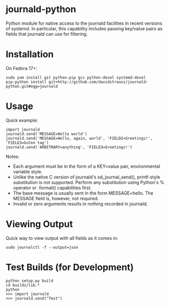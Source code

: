 journald-python
===============

Python module for native access to the journald facilities in recent
versions of systemd. In particular, this capability includes passing
key/value pairs as fields that journald can use for filtering.

Installation
============

On Fedora 17+:

    sudo yum install git python-pip gcc python-devel systemd-devel
    pip-python install git+http://github.com/davidstrauss/journald-python.git#egg=journald

Usage
=====

Quick example:

    import journald
    journald.send('MESSAGE=Hello world')
    journald.send('MESSAGE=Hello, again, world', 'FIELD2=Greetings!', 'FIELD3=Guten tag')
    journald.send('ARBITRARY=anything', 'FIELD3=Greetings!')

Notes:

 * Each argument must be in the form of a KEY=value pair,
   environmental variable style.
 * Unlike the native C version of journald's sd_journal_send(),
   printf-style substitution is not supported. Perform any
   substitution using Python's % operator or .format() capabilities
   first.
 * The base message is usually sent in the form MESSAGE=hello. The
   MESSAGE field is, however, not required.
 * Invalid or zero arguments results in nothing recorded in journald.

Viewing Output
==============

Quick way to view output with all fields as it comes in:

    sudo journalctl -f --output=json

Test Builds (for Development)
=============================

    python setup.py build
    cd builds/lib.*
    python
    >>> import journald
    >>> journald.send("Test")
